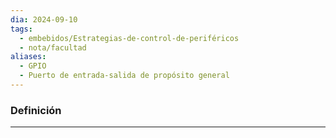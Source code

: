 ```yaml
---
dia: 2024-09-10
tags:
  - embebidos/Estrategias-de-control-de-periféricos
  - nota/facultad
aliases:
  - GPIO
  - Puerto de entrada-salida de propósito general
---
```

### Definición
---
